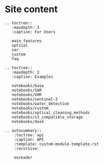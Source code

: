 ```{include} ../README.md
```

# Site content

```{eval-rst}
.. toctree::
   :maxdepth: 3
   :caption: For Users

   main_features
   optical
   sar
   custom
   faq
```

```{eval-rst}
.. toctree::
   :maxdepth: 2
   :caption: Examples

   notebooks/base
   notebooks/SAR
   notebooks/VHR
   notebooks/sentinel-3
   notebooks/water_detection
   notebooks/custom
   notebooks/optical_cleaning_methods
   notebooks/s3_compatible_storage
   notebooks/dask
```

```{eval-rst}
.. autosummary::
    :toctree: api
    :caption: API
    :template: custom-module-template.rst
    :recursive:

    eoreader
```

